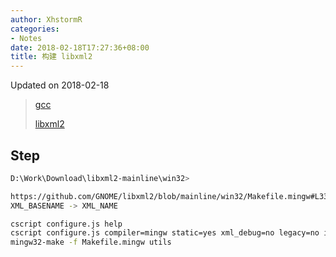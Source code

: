 ```yaml
---
author: XhstormR
categories:
- Notes
date: 2018-02-18T17:27:36+08:00
title: 构建 libxml2
---
```


<!--more-->

Updated on 2018-02-18

> [gcc](https://sourceforge.net/projects/mingw-w64/files/Toolchains%20targetting%20Win64/Personal%20Builds/mingw-builds/7.2.0/threads-win32/seh/)
>
> [libxml2](https://github.com/GNOME/libxml2/archive/mainline.zip)

## Step
```bash
D:\Work\Download\libxml2-mainline\win32>

https://github.com/GNOME/libxml2/blob/mainline/win32/Makefile.mingw#L334
XML_BASENAME -> XML_NAME

cscript configure.js help
cscript configure.js compiler=mingw static=yes xml_debug=no legacy=no iconv=no ftp=no http=no html=no modules=no reader=no writer=no walker=no c14n=no catalog=no docb=no
mingw32-make -f Makefile.mingw utils
```
